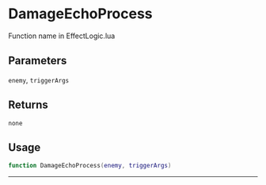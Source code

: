 # DamageEchoProcess
Function name in EffectLogic.lua
## Parameters
`enemy`, `triggerArgs`
## Returns
`none`
## Usage
```lua
function DamageEchoProcess(enemy, triggerArgs)
```
---
